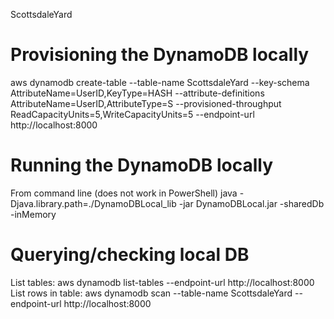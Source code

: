ScottsdaleYard


# Provisioning the DynamoDB locally #
aws dynamodb create-table --table-name ScottsdaleYard --key-schema AttributeName=UserID,KeyType=HASH --attribute-definitions AttributeName=UserID,AttributeType=S --provisioned-throughput ReadCapacityUnits=5,WriteCapacityUnits=5 --endpoint-url http://localhost:8000

# Running the DynamoDB locally #
From command line (does not work in PowerShell)
java -Djava.library.path=./DynamoDBLocal_lib -jar DynamoDBLocal.jar -sharedDb -inMemory

# Querying/checking local DB #
List tables:
aws dynamodb list-tables  --endpoint-url http://localhost:8000
List rows in table:
aws dynamodb scan --table-name ScottsdaleYard  --endpoint-url http://localhost:8000
